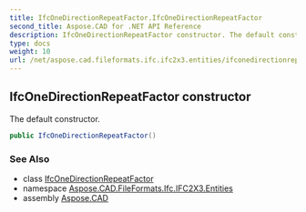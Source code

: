 ```yaml
---
title: IfcOneDirectionRepeatFactor.IfcOneDirectionRepeatFactor
second_title: Aspose.CAD for .NET API Reference
description: IfcOneDirectionRepeatFactor constructor. The default constructor
type: docs
weight: 10
url: /net/aspose.cad.fileformats.ifc.ifc2x3.entities/ifconedirectionrepeatfactor/ifconedirectionrepeatfactor/
---
```

## IfcOneDirectionRepeatFactor constructor

The default constructor.

```csharp
public IfcOneDirectionRepeatFactor()
```

### See Also

* class [IfcOneDirectionRepeatFactor](../)
* namespace [Aspose.CAD.FileFormats.Ifc.IFC2X3.Entities](../../ifconedirectionrepeatfactor/)
* assembly [Aspose.CAD](../../../)


